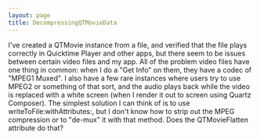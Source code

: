 ```yaml
---
layout: page
title: DecompressingQTMovieData
---
```


I've created a QTMovie instance from a file, and verified that the file plays correctly in Quicktime Player and other apps, but there seem to be issues between certain video files and my app. All of the problem video files have one thing in common: when I do a "Get Info" on them, they have a codec of "MPEG1 Muxed". I also have a few rare instances where users try to use MPEG2 or something of that sort, and the audio plays back while the video is replaced with a white screen (when I render it out to screen using Quartz Composer). The simplest solution I can think of is to use writeToFile:withAttributes:, but I don't know how to strip out the MPEG compression or to "de-mux" it with that method. Does the QTMovieFlatten attribute do that?

